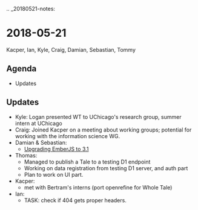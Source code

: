 .. _20180521-notes:

2018-05-21
==========
Kacper, Ian, Kyle, Craig, Damian, Sebastian, Tommy

Agenda
------
* Updates

Updates
-------
* Kyle: Logan presented WT to UChicago's research group, summer intern at UChicago
* Craig: Joined Kacper on a meeting about working groups; potential for working with the information science WG.
* Damian & Sebastian:
    * [Upgrading EmberJS to 3.1](https://github.com/whole-tale/dashboard/pull/133)
* Thomas:
    * Managed to publish a Tale to a testing D1 endpoint
    * Working on data registration from testing D1 server, and auth part
    * Plan to work on UI part.
* Kacper:
    * met with Bertram's interns (port openrefine for Whole Tale)
* Ian:
    * TASK: check if 404 gets proper headers.
